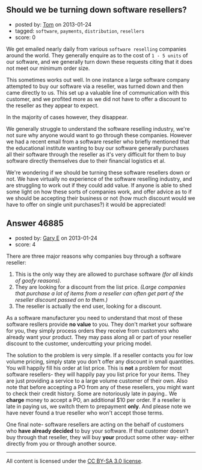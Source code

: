 ## Should we be turning down software resellers?

- posted by: [Tom](https://stackexchange.com/users/-1/8177-tom) on 2013-01-24
- tagged: `software`, `payments`, `distribution`, `resellers`
- score: 0

We get emailed nearly daily from various `software reselling` companies around the world.  They generally enquire as to the cost of `1 - 5 units` of our software, and we generally turn down these requests citing that it does not meet our minimum order size.

This sometimes works out well.  In one instance a large software company attempted to buy our software via a reseller, was turned down and then came directly to us.  This set up a valuable line of communication with this customer, and we profited more as we did not have to offer a discount to the reseller as they appear to expect.

In the majority of cases however, they disappear.

We generally struggle to understand the software reselling industry, we're not sure why anyone would want to go through these companies.  However we had a recent email from a software reseller who briefly mentioned that the educational institute wanting to buy our software generally purchases all their software through the reseller as it's very difficult for them to buy software directly themselves due to their financial logistics et al.

We're wondering if we should be turning these software resellers down or not.  We have virtually no experience of the software reselling industry, and are struggling to work out if they could add value.  If anyone is able to shed some light on how these sorts of companies work, and offer advice as to if we should be accepting their business or not (how much discount would we have to offer on single unit purchases?) it would be appreciated!


## Answer 46885

- posted by: [Gary E](https://stackexchange.com/users/-1/2587-gary-e) on 2013-01-24
- score: 4

There are three major reasons why companies buy through a software reseller:

 1. This is the only way they are allowed to purchase software *(for all kinds of goofy reasons)*.
 2. They are looking for a discount from the list price. *(Large companies that purchase a lot of items from a reseller can often get part of the reseller discount passed on to them.)*
 3. The reseller is actually the end user, looking for a discount.

As a software manufacturer you need to understand that most of these software resllers provide **no value** to you. They don't market your software for you, they simply process orders they receive from customers who already want your product. They may pass along all or part of your reseller discount to the customer, undercutting your pricing model.

The solution to the problem is very simple. If a reseller contacts you for low volume pricing, simply state you don't offer any discount in small quantities. You will happily fill his order at list price. This is **not** a problem for most software resellers- they will happily pay you list price for your items. They are just providing a service to a large volume customer of their own. Also note that before accepting a PO from any of these resellers, you might want to check their credit history. Some are notoriously late in paying.. We **charge** money to accept a PO, an additional $10 per order. If a reseller is late in paying us, we switch them to prepayment **only**. And please note we have never found a true reseller who won't accept those terms.

One final note- software resellers are acting on the behalf of customers who **have already decided** to buy your software. If that customer doesn't buy through that reseller, they will buy **your** product some other way- either directly from you or through another source.
 



---

All content is licensed under the [CC BY-SA 3.0 license](https://creativecommons.org/licenses/by-sa/3.0/).
